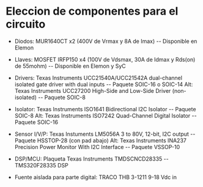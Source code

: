 # Eleccion de componentes para el circuito

- Diodos: MUR1640CT x2 (400V de Vrmax y 8A de Imax) -- Disponible en Elemon

- Llaves: MOSFET IRFP150 x4 (100V de Vdsmax, 30A de Idmax y Rds(on) de 55mohm) -- Disponible en Elemon y SyC

- Drivers: Texas Instruments UCC21540A/UCC21542A dual-channel isolated gate driver with dual inputs -- Paquete SOIC-16 o SOIC-14
 	Alt: Texas Instruments UCC27200 High-Side and Low-Side Driver (non-isolated) -- Paquete SOIC-8

- Isolator: Texas Instruments ISO1641 Bidirectional I2C Isolator -- Paquete SOIC-8
 	Alt: Texas Instruments ISO7242 Quad-Channel Digital Isolator -- Paquete SOIC-16

- Sensor I/V/P: Texas Instuments LM5056A 3 to 80V, 12-bit, I2C output -- Paquete HSSTOP-28 (con pad abajo)
 	   Alt: Texas Instruments INA237 Precision Power Monitor With I2C Interface -- Paquete VSSOP-10

- DSP/MCU: Plaqueta Texas Instruments TMDSCNCD28335 -- TMS320F28335 DSP

- Fuente aislada para parte digital: TRACO THB 3-1211 9-18 Vdc in
